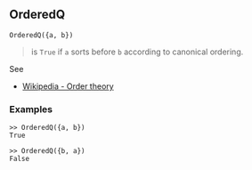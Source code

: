 ## OrderedQ

```
OrderedQ({a, b})
```

> is `True` if `a` sorts before `b` according to canonical ordering.

See
* [Wikipedia - Order theory](https://en.wikipedia.org/wiki/Order_theory)

### Examples

```
>> OrderedQ({a, b})
True

>> OrderedQ({b, a})
False
```
